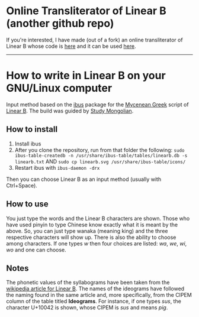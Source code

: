 # Online Transliterator of Linear B (another github repo)
If you're interested, I have made (out of a fork) an online transliterator of Linear B whose code is [here](https://github.com/nikolas-n/LinearB-transliterator) and it can be used [here](http://linear-b.kinezika.info).

---

# How to write in Linear B on your GNU/Linux computer
Input method based on the [ibus](https://github.com/phuang/ibus) package for the [Mycenean Greek](https://en.wikipedia.org/wiki/Mycenaean_Greek) script of [Linear B](https://en.wikipedia.org/wiki/Linear_B). The build was guided by [Study Mongolian](http://www.studymongolian.net/technical/how-to-create-linux-input-method-editor/). 

## How to install
1. Install ibus
2. After you clone the repository, run from that folder the following: `sudo ibus-table-createdb -n /usr/share/ibus-table/tables/linearb.db -s linearb.txt` AND `sudo cp linearb.svg /usr/share/ibus-table/icons/`
3. Restart ibus with `ibus-daemon -drx`

Then you can choose Linear B as an input method (usually with Ctrl+Space).

## How to use
You just type the words and the Linear B characters are shown. Those who have used pinyin to type Chinese know exactly what it is meant by the above. So, you can just type wanaka (meaning king) and the three respective characters will show up. There is also the ability to choose among characters. If one types *w* then four choices are listed: *wa*, *we*, *wi*, *wo* and one can choose.

## Notes
The phonetic values of the syllabograms have been taken from the [wikipedia article for Linear B](https://en.wikipedia.org/wiki/Linear_B#The_script). The names of the ideograms have followed the naming found in the same article and, more specifically, from the CIPEM column of the table titled **Ideograms**. For instance, if one types *sus*, the character U+10042 is shown, whose CIPEM is *sus* and means *pig*.
